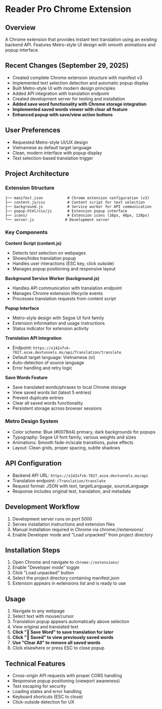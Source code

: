 # Reader Pro Chrome Extension

## Overview
A Chrome extension that provides instant text translation using an existing backend API. Features Metro-style UI design with smooth animations and popup interface.

## Recent Changes (September 29, 2025)
- Created complete Chrome extension structure with manifest v3
- Implemented text selection detection and automatic popup display
- Built Metro-style UI with modern design principles
- Added API integration with translation endpoint
- Created development server for testing and installation
- **Added save word functionality with Chrome storage integration**
- **Implemented saved words viewer with clear all feature**
- **Enhanced popup with save/view action buttons**

## User Preferences
- Requested Metro-style UI/UX design
- Vietnamese as default target language
- Clean, modern interface with popup display
- Text selection-based translation trigger

## Project Architecture

### Extension Structure
```
├── manifest.json           # Chrome extension configuration (v3)
├── content.js/css          # Content script for text selection
├── background.js           # Service worker for API communication
├── popup.html/css/js       # Extension popup interface
├── icons/                  # Extension icons (16px, 48px, 128px)
└── server.js              # Development server
```

### Key Components

**Content Script (content.js)**
- Detects text selection on webpages
- Shows/hides translation popup
- Handles user interactions (ESC key, click outside)
- Manages popup positioning and responsive layout

**Background Service Worker (background.js)**
- Handles API communication with translation endpoint
- Manages Chrome extension lifecycle events
- Processes translation requests from content script

**Popup Interface**
- Metro-style design with Segoe UI font family
- Extension information and usage instructions
- Status indicator for extension activity

**Translation API Integration**
- Endpoint: `https://x142xfvk-7027.asse.devtunnels.ms/api/Translation/translate`
- Default target language: Vietnamese (vi)
- Auto-detection of source language
- Error handling and retry logic

**Save Words Feature**
- Save translated words/phrases to local Chrome storage
- View saved words list (latest 5 entries)
- Prevent duplicate entries
- Clear all saved words functionality
- Persistent storage across browser sessions

### Metro Design System
- Color scheme: Blue (#0078d4) primary, dark backgrounds for popups
- Typography: Segoe UI font family, various weights and sizes
- Animations: Smooth fade-in/scale transitions, pulse effects
- Layout: Clean grids, proper spacing, subtle shadows

## API Configuration
- Backend API URL: `https://x142xfvk-7027.asse.devtunnels.ms/api`
- Translation endpoint: `/Translation/translate`
- Request format: JSON with text, targetLanguage, sourceLanguage
- Response includes original text, translation, and metadata

## Development Workflow
1. Development server runs on port 5000
2. Serves installation instructions and extension files
3. Manual installation required in Chrome via chrome://extensions/
4. Enable Developer mode and "Load unpacked" from project directory

## Installation Steps
1. Open Chrome and navigate to `chrome://extensions/`
2. Enable "Developer mode" toggle
3. Click "Load unpacked" button
4. Select the project directory containing manifest.json
5. Extension appears in extensions list and is ready to use

## Usage
1. Navigate to any webpage
2. Select text with mouse/cursor
3. Translation popup appears automatically above selection
4. View original and translated text
5. **Click "💾 Save Word" to save translation for later**
6. **Click "📖 Saved" to view previously saved words**
7. **Use "Clear All" to remove all saved words**
8. Click elsewhere or press ESC to close popup

## Technical Features
- Cross-origin API requests with proper CORS handling
- Responsive popup positioning (viewport awareness)
- Text escaping for security
- Loading states and error handling
- Keyboard shortcuts (ESC to close)
- Click-outside detection for UX